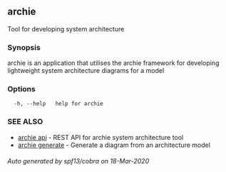 ## archie

Tool for developing system architecture

### Synopsis


archie is an application that utilises the archie framework
for developing lightweight system architecture diagrams for a model

### Options

```
  -h, --help   help for archie
```

### SEE ALSO

* [archie api](archie_api.md)	 - REST API for archie system architecture tool
* [archie generate](archie_generate.md)	 - Generate a diagram from an architecture model

###### Auto generated by spf13/cobra on 18-Mar-2020

